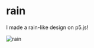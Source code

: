 # rain
I made a rain-like design on p5.js!

![rain](https://user-images.githubusercontent.com/116056136/233469367-9c1fb75f-d2cc-4f92-9fba-aa1d4bf3bee4.png)
